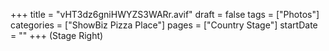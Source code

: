+++
title = "vHT3dz6gniHWYZS3WARr.avif"
draft = false
tags = ["Photos"]
categories = ["ShowBiz Pizza Place"]
pages = ["Country Stage"]
startDate = ""
+++
 (Stage Right)
